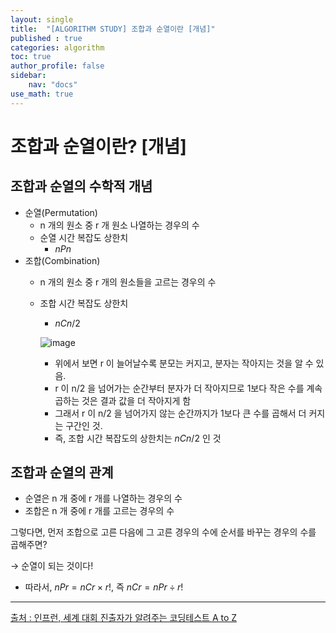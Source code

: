 ```yaml
---
layout: single
title:  "[ALGORITHM STUDY] 조합과 순열이란 [개념]"
published : true
categories: algorithm
toc: true
author_profile: false
sidebar:
    nav: "docs"
use_math: true
---
```


# 조합과 순열이란? [개념]

## 조합과 순열의 수학적 개념

- 순열(Permutation)
    - n 개의 원소 중 r 개 원소 나열하는 경우의 수
    - 순열 시간 복잡도 상한치
        - $nPn$
- 조합(Combination)
    - n 개의 원소 중 r 개의 원소들을 고르는 경우의 수
    - 조합 시간 복잡도 상한치
        - $nCn/2$
        
        ![image]({{site.url}}/images/2025-01-02-algorithm(12)/image.png)
        
        - 위에서 보면 r 이 늘어날수록 분모는 커지고, 분자는 작아지는 것을 알 수 있음.
        - r 이 n/2 을 넘어가는 순간부터 분자가 더 작아지므로 1보다 작은 수를 계속 곱하는 것은 결과 값을 더 작아지게 함
        - 그래서 r 이 n/2 을 넘어가지 않는 순간까지가 1보다 큰 수를 곱해서 더 커지는 구간인 것.
        - 즉, 조합 시간 복잡도의 상한치는 $nCn/2$ 인 것

## 조합과 순열의 관계

- 순열은 n 개 중에 r 개를 나열하는 경우의 수
- 조합은 n 개 중에 r 개를 고르는 경우의 수

그렇다면, 먼저 조합으로 고른 다음에 그 고른 경우의 수에 순서를 바꾸는 경우의 수를 곱해주면?

→ 순열이 되는 것이다!

- 따라서, $nPr = nCr\times r!$, 즉 $nCr = nPr \div r!$

---

[출처 : 인프런, 세계 대회 진출자가 알려주는 코딩테스트 A to Z](https://www.inflearn.com/course/%EC%84%B8%EA%B3%84%EB%8C%80%ED%9A%8C-%EC%BD%94%EB%94%A9%ED%85%8C%EC%8A%A4%ED%8A%B8-%ED%8C%8C%EC%9D%B4%EC%8D%AC)